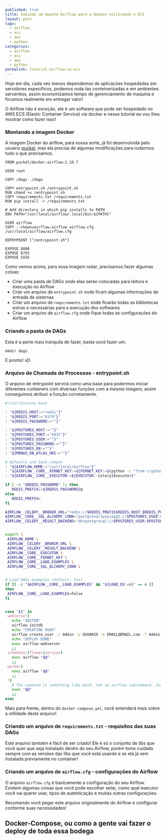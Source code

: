 ```yaml
---
published: true
title: Subindo um Apache Airflow para a Amazon utilizando o ECS
layout: post
tags:
  - airflow
  - ecs
  - aws
  - python
categories:
  - airflow
  - ecs
  - aws
  - python
permalink: tutorial-airflow-no-ecs
---
```

Hoje em dia, cada vez menos dependemos de aplicações hospedadas em servidores específicos, podemos roda-las conteinerizadas e em ambientes serverless, assim economizamos tempo de gerenciamento de maquina e focamos realmente em entregar valor!

O Airflow não é exceção, ele é um software que pode ser hospedado no AWS ECS (Elastic Container Service) via docker e nesse tutorial eu vou lhes mostrar como fazer isso!

### Montando a imagem Docker

A imagem Docker do airflow, para nossa sorte, já foi desenvolvida pelo usuário [puckel](https://github.com/puckel), mas ela precisa de algumas modificações para rodarmos tudo o que precisamos.

```
FROM puckel/docker-airflow:1.10.7

USER root

COPY /dags ./dags

COPY entrypoint.sh /entrypoint.sh
RUN chmod +x /entrypoint.sh
COPY requirements.txt /requirements.txt
RUN pip install -r /requirements.txt

# Add directory in which pip installs to PATH
ENV PATH="/usr/local/airflow/.local/bin:${PATH}"

USER airflow
COPY --chown=airflow:airflow airflow.cfg /usr/local/airflow/airflow.cfg

ENTRYPOINT ["/entrypoint.sh"]

EXPOSE 8080
EXPOSE 8793
EXPOSE 5555
```

Como vemos acima, para essa imagem rodar, precisamos fazer algumas coisas:

 - Criar uma pasta de DAGs onde elas serão colocadas para leitura e execução no Airflow
 - Criar um arquivo de `entrypoint.sh` onde ficam algumas informações de entrada de sistemas
 - Criar um arquivo de `requirements.txt` onde ficarão todas as bibliotecas extras e necessárias para a execução dos softwares
 - Criar um arquivo de `airflow.cfg` onde fique todas as configurações do Airflow
 
 
 ### Criando a pasta de DAGs
 
 
 Esta é a parte mais tranquila de fazer, basta você fazer um:
 
 ```
 mkdir dags
 ```
 
 E pronto! xD
 
 
 ### Arquivo de Chamada de Processos - entrypoint.sh
 
 
 O arquivo de entrypoint servirá como uma base para podermos iniciar diferentes containers com diversas funções com a mesma imagem, assim conseguimos atribuir a função corretamente.
 
 ```bash
 #!/usr/bin/env bash

: "${REDIS_HOST:="redis"}"
: "${REDIS_PORT:="6379"}"
: "${REDIS_PASSWORD:=""}"

: "${POSTGRES_HOST:=""}"
: "${POSTGRES_PORT:="5432"}"
: "${POSTGRES_USER:=""}"
: "${POSTGRES_PASSWORD:=""}"
: "${POSTGRES_DB:=""}"
: "${MONGO_DB_ATLAS_URI:=""}"

# Defaults and back-compat
: "${AIRFLOW_HOME:="/usr/local/airflow"}"
: "${AIRFLOW__CORE__FERNET_KEY:=${FERNET_KEY:=$(python -c "from cryptography.fernet import Fernet; FERNET_KEY = Fernet.generate_key().decode(); print(FERNET_KEY)")}}"
: "${AIRFLOW__CORE__EXECUTOR:=${EXECUTOR:-Celery}Executor}"

if [ -n "$REDIS_PASSWORD" ]; then
    REDIS_PREFIX=:${REDIS_PASSWORD}@
else
    REDIS_PREFIX=
fi

AIRFLOW__CELERY__BROKER_URL="redis://$REDIS_PREFIX$REDIS_HOST:$REDIS_PORT/1"
AIRFLOW__CORE__SQL_ALCHEMY_CONN="postgresql+psycopg2://$POSTGRES_USER:$POSTGRES_PASSWORD@$POSTGRES_HOST:$POSTGRES_PORT/$POSTGRES_DB"
AIRFLOW__CELERY__RESULT_BACKEND="db+postgresql://$POSTGRES_USER:$POSTGRES_PASSWORD@$POSTGRES_HOST:$POSTGRES_PORT/$POSTGRES_DB"


export \
  AIRFLOW_HOME \
  AIRFLOW__CELERY__BROKER_URL \
  AIRFLOW__CELERY__RESULT_BACKEND \
  AIRFLOW__CORE__EXECUTOR \
  AIRFLOW__CORE__FERNET_KEY \
  AIRFLOW__CORE__LOAD_EXAMPLES \
  AIRFLOW__CORE__SQL_ALCHEMY_CONN \


# Load DAGs examples (default: Yes)
if [[ -z "$AIRFLOW__CORE__LOAD_EXAMPLES" && "${LOAD_EX:=n}" == n ]]
then
  AIRFLOW__CORE__LOAD_EXAMPLES=False
fi


case "$1" in
  webserver)
    echo "INITDB"
    airflow initdb
    echo "CREATING USER"
    airflow create_user -r Admin -u USUARIO -e EMAIL@EMAIL.com -f Admin -l descricao -p SENHA1234
    echo "DEPLOY DONE"
    exec airflow webserver
    ;;
  scheduler|flower|version)
    exec airflow "$@"
    ;;
  worker)
    exec airflow "$@"
    ;;
  *)
    # The command is something like bash, not an airflow subcommand. Just run it in the right environment.
    exec "$@"
    ;;
esac
 ```
 
Mais para frente, dentro do `docker-compose.yml`, você entenderá mais sobre a utilidade deste arquivo!

### Criando um arquivo de `requirements.txt` - requisitos das suas DAGs

Este arquivo também é fácil de ser criado! Ele é só o conjunto de libs que você quer que seja instalado dentro do seu Airflow, porém tome cuidado sempre com as versões das libs que você está usando e se ela já vem instalada previamente no container!

### Criando um arquivo de `airflow.cfg` - configurações do Airflow

O arquivo `airflow.cfg` é basicamente a configuração do seu Airflow. Existem algumas coisas que você pode escolher setar, como qual executor você vai querer usar, tipos de autenticação e muitas outras configurações.

Recomendo você pegar este arquivo originalmente do Airflow e configurar conforme suas necessidades!


## Docker-Compose, ou como a gente vai fazer o deploy de toda essa bodega



